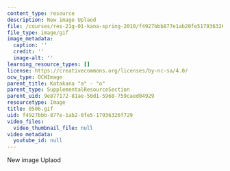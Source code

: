 ```yaml
---
content_type: resource
description: New image Uplaod
file: /courses/res-21g-01-kana-spring-2010/f4927bbb877e1ab20fe517936326f729_0506.gif
file_type: image/gif
image_metadata:
  caption: ''
  credit: ''
  image-alt: ''
learning_resource_types: []
license: https://creativecommons.org/licenses/by-nc-sa/4.0/
ocw_type: OCWImage
parent_title: Katakana "a" - "o"
parent_type: SupplementalResourceSection
parent_uid: 9e877172-81ae-50d1-5968-759caed04929
resourcetype: Image
title: 0506.gif
uid: f4927bbb-877e-1ab2-0fe5-17936326f729
video_files:
  video_thumbnail_file: null
video_metadata:
  youtube_id: null
---
```

New image Uplaod